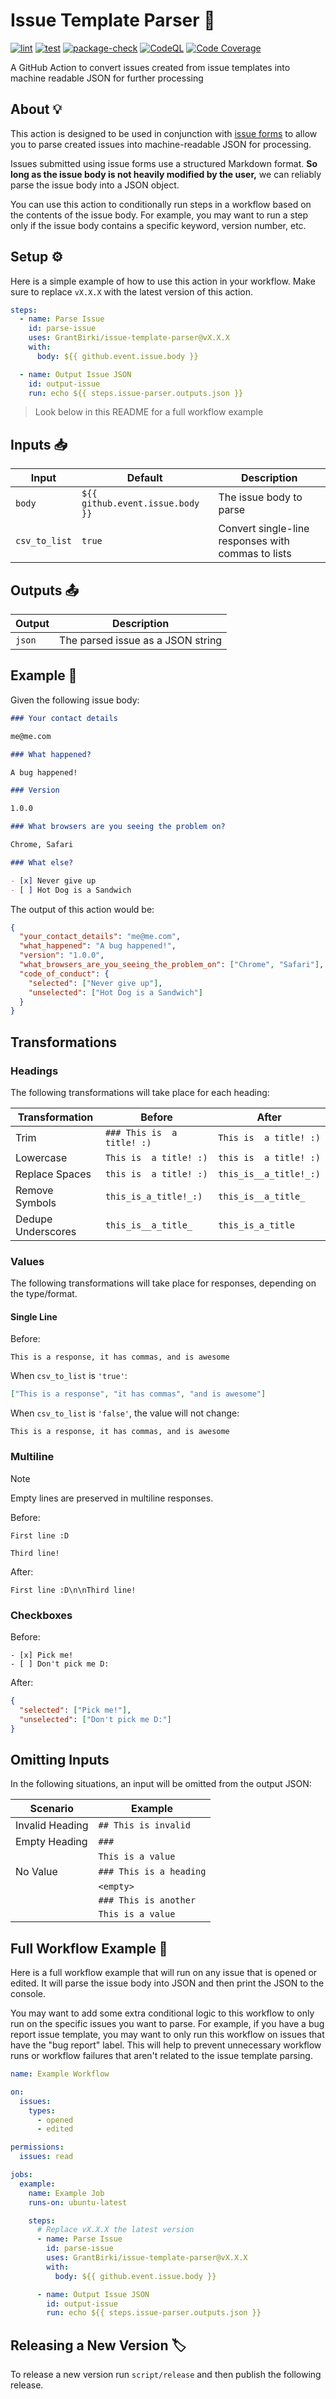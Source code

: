 # Issue Template Parser 📜

[![lint](https://github.com/GrantBirki/issue-template-parser/actions/workflows/lint.yml/badge.svg)](https://github.com/GrantBirki/issue-template-parser/actions/workflows/lint.yml) [![test](https://github.com/GrantBirki/issue-template-parser/actions/workflows/test.yml/badge.svg)](https://github.com/GrantBirki/issue-template-parser/actions/workflows/test.yml) [![package-check](https://github.com/GrantBirki/issue-template-parser/actions/workflows/package-check.yml/badge.svg)](https://github.com/GrantBirki/issue-template-parser/actions/workflows/package-check.yml) [![CodeQL](https://github.com/GrantBirki/issue-template-parser/actions/workflows/codeql-analysis.yml/badge.svg)](https://github.com/GrantBirki/issue-template-parser/actions/workflows/codeql-analysis.yml) [![Code Coverage](./badges/coverage.svg)](./badges/coverage.svg)

A GitHub Action to convert issues created from issue templates into machine
readable JSON for further processing

## About 💡

This action is designed to be used in conjunction with
[issue forms](https://docs.github.com/en/communities/using-templates-to-encourage-useful-issues-and-pull-requests/configuring-issue-templates-for-your-repository#creating-issue-forms)
to allow you to parse created issues into machine-readable JSON for processing.

Issues submitted using issue forms use a structured Markdown format. **So long
as the issue body is not heavily modified by the user,** we can reliably parse
the issue body into a JSON object.

You can use this action to conditionally run steps in a workflow based on the
contents of the issue body. For example, you may want to run a step only if the
issue body contains a specific keyword, version number, etc.

## Setup ⚙️

Here is a simple example of how to use this action in your workflow. Make sure
to replace `vX.X.X` with the latest version of this action.

```yaml
steps:
  - name: Parse Issue
    id: parse-issue
    uses: GrantBirki/issue-template-parser@vX.X.X
    with:
      body: ${{ github.event.issue.body }}

  - name: Output Issue JSON
    id: output-issue
    run: echo ${{ steps.issue-parser.outputs.json }}
```

> Look below in this README for a full workflow example

## Inputs 📥

<!--markdownlint-disable-->

| Input         | Default                          | Description                                        |
| ------------- | -------------------------------- | -------------------------------------------------- |
| `body`        | `${{ github.event.issue.body }}` | The issue body to parse                            |
| `csv_to_list` | `true`                           | Convert single-line responses with commas to lists |

<!--markdownlint-enable-->

## Outputs 📤

| Output | Description                       |
| ------ | --------------------------------- |
| `json` | The parsed issue as a JSON string |

## Example 📸

Given the following issue body:

```markdown
### Your contact details

me@me.com

### What happened?

A bug happened!

### Version

1.0.0

### What browsers are you seeing the problem on?

Chrome, Safari

### What else?

- [x] Never give up
- [ ] Hot Dog is a Sandwich
```

The output of this action would be:

```json
{
  "your_contact_details": "me@me.com",
  "what_happened": "A bug happened!",
  "version": "1.0.0",
  "what_browsers_are_you_seeing_the_problem_on": ["Chrome", "Safari"],
  "code_of_conduct": {
    "selected": ["Never give up"],
    "unselected": ["Hot Dog is a Sandwich"]
  }
}
```

## Transformations

### Headings

The following transformations will take place for each heading:

<!--markdownlint-disable-->

| Transformation     | Before                      | After                  |
| ------------------ | --------------------------- | ---------------------- |
| Trim               | `### This is  a title! :) ` | `This is  a title! :)` |
| Lowercase          | `This is  a title! :)`      | `this is  a title! :)` |
| Replace Spaces     | `this is  a title! :)`      | `this_is__a_title!_:)` |
| Remove Symbols     | `this_is_a_title!_:)`       | `this_is__a_title_`    |
| Dedupe Underscores | `this_is__a_title_`         | `this_is_a_title`      |

<!--markdownlint-enable-->

### Values

The following transformations will take place for responses, depending on the
type/format.

#### Single Line

Before:

```plain
This is a response, it has commas, and is awesome
```

When `csv_to_list` is `'true'`:

```json
["This is a response", "it has commas", "and is awesome"]
```

When `csv_to_list` is `'false'`, the value will not change:

```plain
This is a response, it has commas, and is awesome
```

### Multiline

> [!NOTE]
>
> Empty lines are preserved in multiline responses.

Before:

```plain
First line :D

Third line!
```

After:

```plain
First line :D\n\nThird line!
```

### Checkboxes

Before:

```plain
- [x] Pick me!
- [ ] Don't pick me D:
```

After:

```json
{
  "selected": ["Pick me!"],
  "unselected": ["Don't pick me D:"]
}
```

## Omitting Inputs

In the following situations, an input will be omitted from the output JSON:

| Scenario        | Example                 |
| --------------- | ----------------------- |
| Invalid Heading | `## This is invalid`    |
| Empty Heading   | `###`                   |
|                 | `This is a value`       |
| No Value        | `### This is a heading` |
|                 | `<empty>`               |
|                 | `### This is another`   |
|                 | `This is a value`       |

## Full Workflow Example 🚀

Here is a full workflow example that will run on any issue that is opened or
edited. It will parse the issue body into JSON and then print the JSON to the
console.

You may want to add some extra conditional logic to this workflow to only run on
the specific issues you want to parse. For example, if you have a bug report
issue template, you may want to only run this workflow on issues that have the
"bug report" label. This will help to prevent unnecessary workflow runs or
workflow failures that aren't related to the issue template parsing.

```yaml
name: Example Workflow

on:
  issues:
    types:
      - opened
      - edited

permissions:
  issues: read

jobs:
  example:
    name: Example Job
    runs-on: ubuntu-latest

    steps:
      # Replace vX.X.X the latest version
      - name: Parse Issue
        id: parse-issue
        uses: GrantBirki/issue-template-parser@vX.X.X
        with:
          body: ${{ github.event.issue.body }}

      - name: Output Issue JSON
        id: output-issue
        run: echo ${{ steps.issue-parser.outputs.json }}
```

## Releasing a New Version 🏷️

To release a new version run `script/release` and then publish the following
release.
